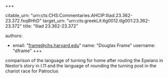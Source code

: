 +++


citable_urn: "urn:cts:CHS:Commentaries.AHCIP:Iliad.23.362-23.372.fxq8HhD"
target_urn: "urn:cts:greekLit:tlg0012.tlg001:23.362-23.372"
title: "Iliad 23.362-23.372"

authors:
- email: "frame@chs.harvard.edu"
  name: "Douglas Frame"
  username: "dframe"
+++

<p>comparison of the language of turning for home after routing the Epeians in Nestor’s story in I.11 and the language of rounding the turning post in the chariot race for Patroclus</p>